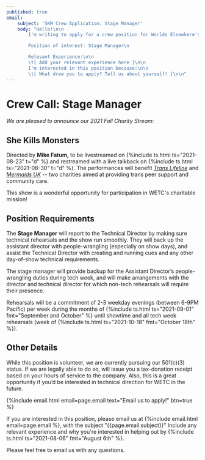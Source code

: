 ```yaml
---
published: true
email:
    subject: 'SKM Crew Application: Stage Manager'
    body: "Hello!\n\n
        I'm writing to apply for a crew position for Worlds Elsewhere's Fall 2021 performance of \"She Kills Monsters\".\n

        Position of interest: Stage Manager\n

        Relevant Experience:\n\n
        \t[ Add your relevant experience here ]\n\n
        I'm interested in this position because:\n\n
        \t[ What drew you to apply? Tell us about yourself! ]\n\n"
---
```

# **Crew Call: Stage Manager**

_We are pleased to announce our 2021 Fall Charity Stream:_

## **She Kills Monsters**

Directed by **Mike Fatum,** to be livestreamed on {%include ts.html ts="2021-08-23" t="d" %} and restreamed with a live talkback on {%include ts.html ts="2021-08-30" t="d" %}. The performances will benefit [<i ext>Trans Lifeline</i>][TransLifeline] and [<i ext>Mermaids UK</i>][MermaidsUK] -- two charities aimed at providing trans peer support and community care.

[TransLifeline]: <https://translifeline.org/> "External Site: TransLifeline.org"
[MermaidsUK]: <https://mermaidsuk.org.uk/> "External Site: MermaidsUK.org.uk"

This show is a wonderful opportunity for participation in WETC's charitable mission!

## Position Requirements

The **Stage Manager** will report to the Technical Director by making sure technical rehearsals and the show run smoothly. They will back up the assistant director with people-wrangling (especially on show days), and assist the Technical Director with creating and running cues and any other day-of-show technical requirements.

The stage manager will provide backup for the Assistant Director’s people-wrangling duties during tech week, and will make arrangements with the director and technical director for which non-tech rehearsals will require their presence.

Rehearsals will be a commitment of 2-3 weekday evenings (between 6-9PM Pacific) per week during the months of {%include ts.html ts="2021-09-01" fmt="September and October" %} until showtime and all tech week rehearsals (week of {%include ts.html ts="2021-10-18" fmt="October 18th" %}).

## Other Details

While this position is volunteer, we are currently pursuing our 501(c)(3) status. If we are legally able to do so, will issue you a tax-donation receipt based on your hours of service to the company. Also, this is a great opportunity if you’d be interested in technical direction for WETC in the future.

{%include email.html email=page.email text="Email us to apply!" btn=true %}

If you are interested in this position, please email us at {%include email.html email=page.email %}, with the subject "{{page.email.subject}}" Include any relevant experience and why you're interested in helping out by {%include ts.html ts="2021-08-06" fmt="August 6th" %}.

Please feel free to email us with any questions.
